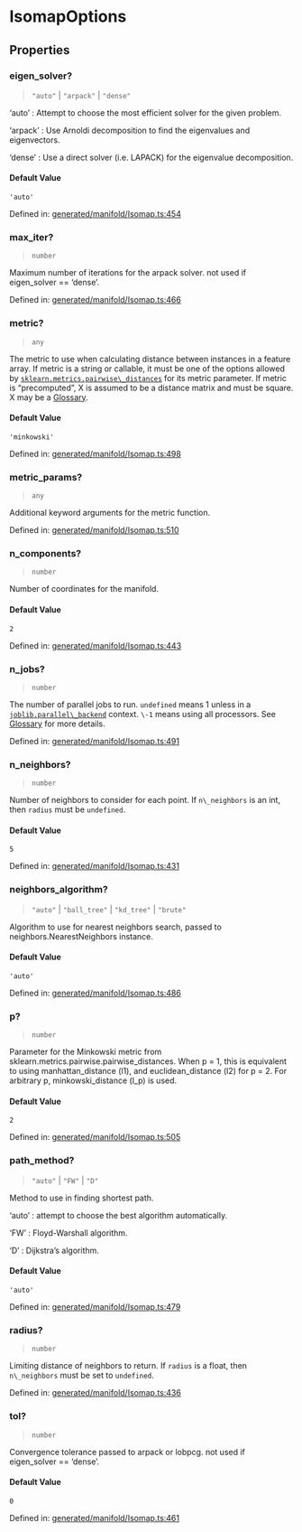 # IsomapOptions

## Properties

### eigen\_solver?

> `"auto"` \| `"arpack"` \| `"dense"`

‘auto’ : Attempt to choose the most efficient solver for the given problem.

‘arpack’ : Use Arnoldi decomposition to find the eigenvalues and eigenvectors.

‘dense’ : Use a direct solver (i.e. LAPACK) for the eigenvalue decomposition.

#### Default Value

`'auto'`

Defined in:  [generated/manifold/Isomap.ts:454](https://github.com/transitive-bullshit/scikit-learn-ts/blob/92ab806/packages/sklearn/src/generated/manifold/Isomap.ts#L454)

### max\_iter?

> `number`

Maximum number of iterations for the arpack solver. not used if eigen\_solver == ‘dense’.

Defined in:  [generated/manifold/Isomap.ts:466](https://github.com/transitive-bullshit/scikit-learn-ts/blob/92ab806/packages/sklearn/src/generated/manifold/Isomap.ts#L466)

### metric?

> `any`

The metric to use when calculating distance between instances in a feature array. If metric is a string or callable, it must be one of the options allowed by [`sklearn.metrics.pairwise\_distances`](sklearn.metrics.pairwise_distances.html#sklearn.metrics.pairwise_distances "sklearn.metrics.pairwise_distances") for its metric parameter. If metric is “precomputed”, X is assumed to be a distance matrix and must be square. X may be a [Glossary](../../glossary.html#term-sparse-graph).

#### Default Value

`'minkowski'`

Defined in:  [generated/manifold/Isomap.ts:498](https://github.com/transitive-bullshit/scikit-learn-ts/blob/92ab806/packages/sklearn/src/generated/manifold/Isomap.ts#L498)

### metric\_params?

> `any`

Additional keyword arguments for the metric function.

Defined in:  [generated/manifold/Isomap.ts:510](https://github.com/transitive-bullshit/scikit-learn-ts/blob/92ab806/packages/sklearn/src/generated/manifold/Isomap.ts#L510)

### n\_components?

> `number`

Number of coordinates for the manifold.

#### Default Value

`2`

Defined in:  [generated/manifold/Isomap.ts:443](https://github.com/transitive-bullshit/scikit-learn-ts/blob/92ab806/packages/sklearn/src/generated/manifold/Isomap.ts#L443)

### n\_jobs?

> `number`

The number of parallel jobs to run. `undefined` means 1 unless in a [`joblib.parallel\_backend`](https://joblib.readthedocs.io/en/latest/parallel.html#joblib.parallel_backend "(in joblib v1.3.0.dev0)") context. `\-1` means using all processors. See [Glossary](../../glossary.html#term-n_jobs) for more details.

Defined in:  [generated/manifold/Isomap.ts:491](https://github.com/transitive-bullshit/scikit-learn-ts/blob/92ab806/packages/sklearn/src/generated/manifold/Isomap.ts#L491)

### n\_neighbors?

> `number`

Number of neighbors to consider for each point. If `n\_neighbors` is an int, then `radius` must be `undefined`.

#### Default Value

`5`

Defined in:  [generated/manifold/Isomap.ts:431](https://github.com/transitive-bullshit/scikit-learn-ts/blob/92ab806/packages/sklearn/src/generated/manifold/Isomap.ts#L431)

### neighbors\_algorithm?

> `"auto"` \| `"ball_tree"` \| `"kd_tree"` \| `"brute"`

Algorithm to use for nearest neighbors search, passed to neighbors.NearestNeighbors instance.

#### Default Value

`'auto'`

Defined in:  [generated/manifold/Isomap.ts:486](https://github.com/transitive-bullshit/scikit-learn-ts/blob/92ab806/packages/sklearn/src/generated/manifold/Isomap.ts#L486)

### p?

> `number`

Parameter for the Minkowski metric from sklearn.metrics.pairwise.pairwise\_distances. When p = 1, this is equivalent to using manhattan\_distance (l1), and euclidean\_distance (l2) for p = 2. For arbitrary p, minkowski\_distance (l\_p) is used.

#### Default Value

`2`

Defined in:  [generated/manifold/Isomap.ts:505](https://github.com/transitive-bullshit/scikit-learn-ts/blob/92ab806/packages/sklearn/src/generated/manifold/Isomap.ts#L505)

### path\_method?

> `"auto"` \| `"FW"` \| `"D"`

Method to use in finding shortest path.

‘auto’ : attempt to choose the best algorithm automatically.

‘FW’ : Floyd-Warshall algorithm.

‘D’ : Dijkstra’s algorithm.

#### Default Value

`'auto'`

Defined in:  [generated/manifold/Isomap.ts:479](https://github.com/transitive-bullshit/scikit-learn-ts/blob/92ab806/packages/sklearn/src/generated/manifold/Isomap.ts#L479)

### radius?

> `number`

Limiting distance of neighbors to return. If `radius` is a float, then `n\_neighbors` must be set to `undefined`.

Defined in:  [generated/manifold/Isomap.ts:436](https://github.com/transitive-bullshit/scikit-learn-ts/blob/92ab806/packages/sklearn/src/generated/manifold/Isomap.ts#L436)

### tol?

> `number`

Convergence tolerance passed to arpack or lobpcg. not used if eigen\_solver == ‘dense’.

#### Default Value

`0`

Defined in:  [generated/manifold/Isomap.ts:461](https://github.com/transitive-bullshit/scikit-learn-ts/blob/92ab806/packages/sklearn/src/generated/manifold/Isomap.ts#L461)
